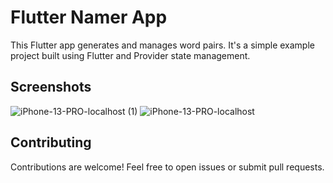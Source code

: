 # Flutter Namer App

This Flutter app generates and manages word pairs. It's a simple example project built using Flutter and Provider state management.


## Screenshots

![iPhone-13-PRO-localhost (1)](https://github.com/Maureen-Mwendwa/Flutter-Namer-App/assets/149548409/00e513cf-3210-45b7-a85b-20626976d575)
![iPhone-13-PRO-localhost](https://github.com/Maureen-Mwendwa/Flutter-Namer-App/assets/149548409/43a90244-3c54-4a84-b09c-e408251c8d4d)

## Contributing

Contributions are welcome! Feel free to open issues or submit pull requests.


